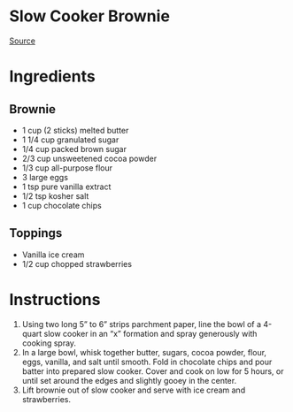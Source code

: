 # Slow Cooker Brownie
[Source](https://www.delish.com/cooking/recipe-ideas/a20065075/slow-cooker-brownie-recipe/)

# Ingredients
## Brownie
* 1 cup (2 sticks) melted butter
* 1 1/4 cup granulated sugar
* 1/4 cup packed brown sugar
* 2/3 cup unsweetened cocoa powder
* 1/3 cup all-purpose flour
* 3 large eggs
* 1 tsp pure vanilla extract
* 1/2 tsp kosher salt
* 1 cup chocolate chips

## Toppings
* Vanilla ice cream
* 1/2 cup chopped strawberries

# Instructions
1. Using two long 5” to 6” strips parchment paper, line the bowl of a 4-quart slow cooker in an “x” formation and spray generously with cooking spray.
2. In a large bowl, whisk together butter, sugars, cocoa powder, flour, eggs, vanilla, and salt until smooth. Fold in chocolate chips and pour batter into prepared slow cooker. Cover and cook on low for 5 hours, or until set around the edges and slightly gooey in the center. 
3. Lift brownie out of slow cooker and serve with ice cream and strawberries.
